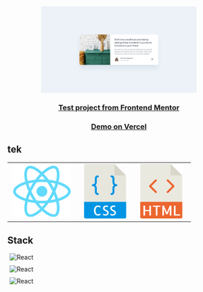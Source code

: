 <p align="center" ;>
      <img
        style="display: block; margin-left: auto; margin-right: auto;"
        src="./src/assets/frontendmentor_project-min.jpg"
        alt="Frontend Mentor Project 1"
        width="70%"
      />
    </p>
    <h3 align="center" ;">
      <a
        href="https://www.frontendmentor.io/solutions/react-js-using-css-qiZ4xTBsy"
      >
        Test project from Frontend Mentor
      </a>
    </h3>
    <h3 align="center" ;">
      <a
        href="https://www.frontendmentor.io/solutions/react-js-using-css-qiZ4xTBsy"
      >
        Demo on Vercel
      </a>
    </h3>
  <h2>
   tek
  </h2>
    <table>
        <td>
        <div style="margin-left: 5px; align: left; padding-right: 10px;">
          <img
            src="./src/assets/1280px-React-icon.svg"
            alt="React"
            />
        </div>
      </td>
        <td>
        <div style="margin-left: 5px; align: left; padding-right: 10px;">
          <img
            src="./src/assets/23_-_CSS_File_Flat-512.svg"
            alt="CSS"
          />
        </div>
      </td>
      <td>
        <div style="margin-left: 5px; align: left; padding-right: 10px;">
          <img
            src="./src/assets/760858_html_512x512.svg"
            alt="HTML"
          />
        </div>
      </td>
      </table>
       <h2>
          Stack
         </h2>
               <div style="margin-left: 5px; align: left; padding-right: 10px; padding-bottom: 10px;">
                 <img
                   src="https://img.shields.io/badge/react-17.0.1-brightgreen"
                   alt="React"
                   />
               </div>
                <div style="margin-left: 5px; align: left; padding-right: 10px; padding-bottom: 10px;">
                  <img
                    src="https://img.shields.io/badge/react--user--avatar-1.10.0-red"
                    alt="React"
                    />
                </div>
                  <div style="margin-left: 5px; align: left; padding-right: 10px; padding-bottom: 10px;">
                    <img
                      src="https://img.shields.io/badge/rsuite-4.8.4-orange"
                      alt="React"
                      />
                  </div>
